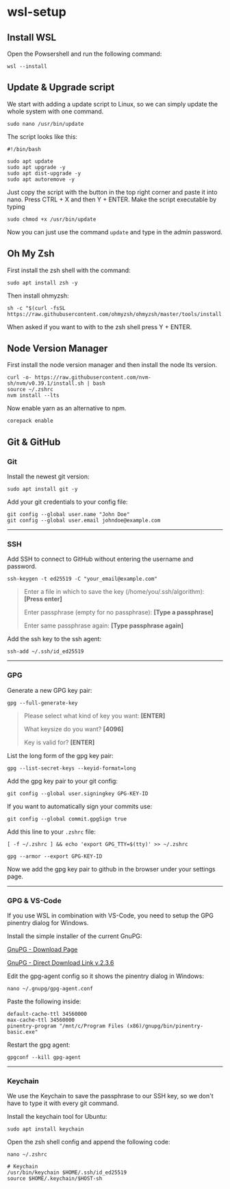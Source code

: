# wsl-setup

## Install WSL

Open the Powsershell and run the following command:

```shell
wsl --install
```

## Update & Upgrade script

We start with adding a update script to Linux, so we can simply update the whole system with one command.

```shell
sudo nano /usr/bin/update
```

The script looks like this:

```shell
#!/bin/bash

sudo apt update
sudo apt upgrade -y
sudo apt dist-upgrade -y
sudo apt autoremove -y
```

Just copy the script with the button in the top right corner and paste it into nano. Press CTRL + X and then Y + ENTER.
Make the script executable by typing

```shell
sudo chmod +x /usr/bin/update
```

Now you can just use the command `update` and type in the admin password.

## Oh My Zsh

First install the zsh shell with the command:

```shell
sudo apt install zsh -y
```

Then install ohmyzsh:

```shell
sh -c "$(curl -fsSL https://raw.githubusercontent.com/ohmyzsh/ohmyzsh/master/tools/install.sh)"
```

When asked if you want to with to the zsh shell press Y + ENTER.

## Node Version Manager

First install the node version manager and then install the node lts version.

```shell
curl -o- https://raw.githubusercontent.com/nvm-sh/nvm/v0.39.1/install.sh | bash
source ~/.zshrc
nvm install --lts
```

Now enable yarn as an alternative to npm.

```shell
corepack enable
```

## Git & GitHub

### Git

Install the newest git version:

```shell
sudo apt install git -y
```

Add your git credentials to your config file:

```shell
git config --global user.name "John Doe"
git config --global user.email johndoe@example.com
```

---

### SSH

Add SSH to connect to GitHub without entering the username and password.

```shell
ssh-keygen -t ed25519 -C "your_email@example.com"
```

> Enter a file in which to save the key (/home/you/.ssh/algorithm): **[Press enter]**
>
> Enter passphrase (empty for no passphrase): **[Type a passphrase]**
>
> Enter same passphrase again: **[Type passphrase again]**

Add the ssh key to the ssh agent:

```shell
ssh-add ~/.ssh/id_ed25519
```

---

### GPG

Generate a new GPG key pair:

```shell
gpg --full-generate-key
```

> Please select what kind of key you want: **[ENTER]**
>
> What keysize do you want? **[4096]**
>
> Key is valid for? **[ENTER]**

List the long form of the gpg key pair:

```shell
gpg --list-secret-keys --keyid-format=long
```

Add the gpg key pair to your git config:

```shell
git config --global user.signingkey GPG-KEY-ID
```

If you want to automatically sign your commits use:

```shell
git config --global commit.gpgSign true
```

Add this line to your `.zshrc` file:

```shell
[ -f ~/.zshrc ] && echo 'export GPG_TTY=$(tty)' >> ~/.zshrc
```

```shell
gpg --armor --export GPG-KEY-ID
```

Now we add the gpg key pair to github in the browser under your settings page.

---

### GPG & VS-Code

If you use WSL in combination with VS-Code, you need to setup the GPG pinentry dialog for Windows.

Install the simple installer of the current GnuPG:

[GnuPG - Download Page](https://www.gnupg.org/download/index.html)

[GnuPG - Direct Download Link v.2.3.6](https://www.gnupg.org/ftp/gcrypt/binary/gnupg-w32-2.3.6_20220425.exe)

Edit the gpg-agent config so it shows the pinentry dialog in Windows:

```shell
nano ~/.gnupg/gpg-agent.conf
```

Paste the following inside:

```shell
default-cache-ttl 34560000
max-cache-ttl 34560000
pinentry-program "/mnt/c/Program Files (x86)/gnupg/bin/pinentry-basic.exe"
```

Restart the gpg agent:

```shell
gpgconf --kill gpg-agent
```

---

### Keychain

We use the Keychain to save the passphrase to our SSH key, so we don't have to type it with every git command.

Install the keychain tool for Ubuntu:

```shell
sudo apt install keychain
```

Open the zsh shell config and append the following code:

```shell
nano ~/.zshrc
```

```shell
# Keychain
/usr/bin/keychain $HOME/.ssh/id_ed25519
source $HOME/.keychain/$HOST-sh
```

